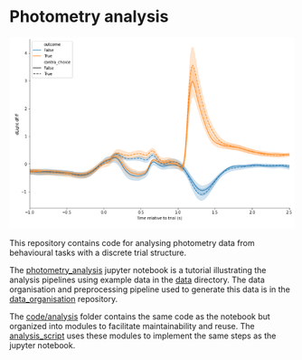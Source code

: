 # Photometry analysis

![figure](figure.png)

This repository contains code for analysing photometry data from behavioural tasks with a discrete trial structure.  

The [photometry_analysis](/code/photometry_analysis.ipynb) jupyter notebook is a tutorial illustrating the analysis pipelines using example data in the [data](/data) directory.    The data organisation and preprocessing pipeline used to generate this data is in the [data_organisation](https://github.com/cognitive-circuits/data_organisation/) repository.

The [code/analysis](/code/analysis) folder contains the same code as the notebook but organized into modules to facilitate maintainability and reuse.  The [analysis_script](/code/analysis_script.py) uses these modules to implement the same steps as the jupyter notebook.

